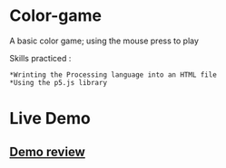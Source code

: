 # Color-game

A basic color game; using the mouse press to play 


Skills practiced :

    *Wrinting the Processing language into an HTML file
    *Using the p5.js library

# Live Demo

## [Demo review](https://patriciamasioni.github.io/ColorGame/)
